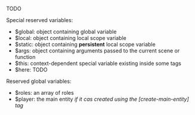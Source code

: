 

TODO

Special reserved variables:
* $global: object containing global variable
* $local: object containing local scope variable
* $static: object containing **persistent** local scope variable
* $args: object containing arguments passed to the current scene or function
* $this: context-dependent special variable existing inside some tags
* $here: TODO

Reserved global variables:
* $roles: an array of roles
* $player: the main entity *if it cas created using the [create-main-entity] tag*


